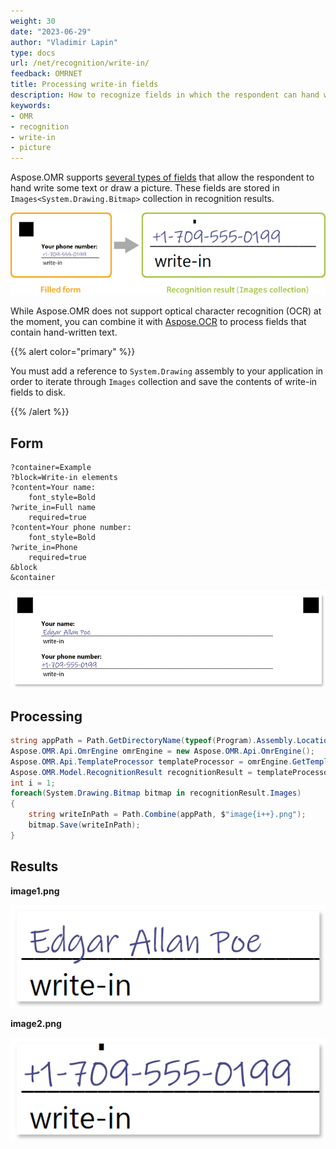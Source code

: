 ```yaml
---
weight: 30
date: "2023-06-29"
author: "Vladimir Lapin"
type: docs
url: /net/recognition/write-in/
feedback: OMRNET
title: Processing write-in fields
description: How to recognize fields in which the respondent can hand write some text or draw a picture.
keywords:
- OMR
- recognition
- write-in
- picture
---
```


Aspose.OMR supports [several types of fields](/omr/net/design-form/) that allow the respondent to hand write some text or draw a picture. These fields are stored in `Images<System.Drawing.Bitmap>` collection in recognition results.

![Write-in fields](write-in-recognize.png)

While Aspose.OMR does not support optical character recognition (OCR) at the moment, you can combine it with [Aspose.OCR](https://products.aspose.app/ocr) to process fields that contain hand-written text.

{{% alert color="primary" %}} 

You must add a reference to `System.Drawing` assembly to your application in order to iterate through `Images` collection and save the contents of write-in fields to disk.

{{% /alert %}} 

## Form

```
?container=Example
?block=Write-in elements
?content=Your name:
	font_style=Bold
?write_in=Full name
	required=true
?content=Your phone number:
	font_style=Bold
?write_in=Phone
	required=true
&block
&container
```

![Filled form](filled-form.png)

## Processing

```csharp
string appPath = Path.GetDirectoryName(typeof(Program).Assembly.Location);
Aspose.OMR.Api.OmrEngine omrEngine = new Aspose.OMR.Api.OmrEngine();
Aspose.OMR.Api.TemplateProcessor templateProcessor = omrEngine.GetTemplateProcessor("pattern.omr");
Aspose.OMR.Model.RecognitionResult recognitionResult = templateProcessor.Recognize("form-20220519.png");
int i = 1;
foreach(System.Drawing.Bitmap bitmap in recognitionResult.Images)
{
	string writeInPath = Path.Combine(appPath, $"image{i++}.png");
	bitmap.Save(writeInPath);
}
```

## Results

**image1.png**

![Write-in: Full name](image1.png)

**image2.png**

![Write-in: Full name](image2.png)
